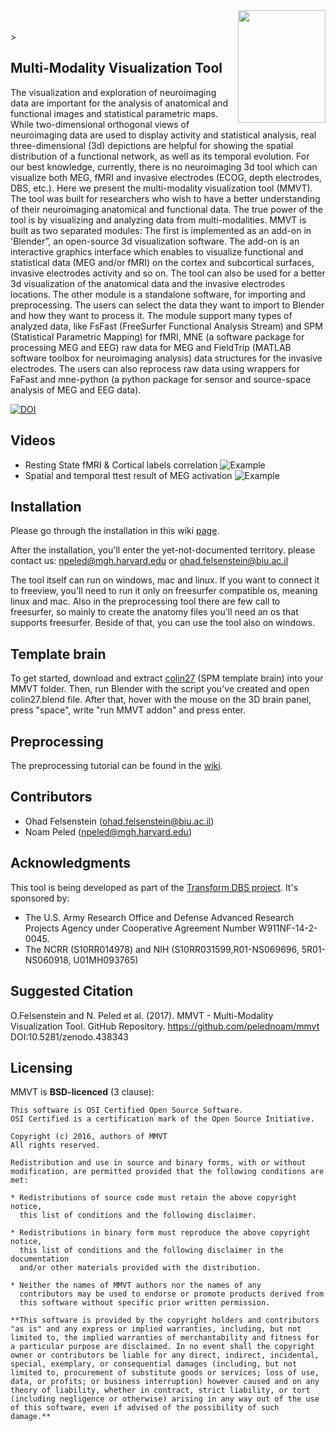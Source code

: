 <img src=https://user-images.githubusercontent.com/1643819/35896982-ec9bf2a8-0b8c-11e8-85cc-58610e6d1f30.png align="right"  height="180" width="140"/>
<br><br>><br>

## Multi-Modality Visualization Tool

The visualization and exploration of neuroimaging data are important for the analysis of anatomical and functional images and statistical parametric maps. While two-dimensional orthogonal views of neuroimaging data are used to display activity and statistical analysis, real three-dimensional (3d) depictions are helpful for showing the spatial distribution of a functional network, as well as its temporal evolution. For our best knowledge, currently, there is no neuroimaging 3d tool which can visualize both MEG, fMRI and invasive electrodes (ECOG, depth electrodes, DBS, etc.). Here we present the multi-modality visualization tool (MMVT). The tool was built for researchers who wish to have a better understanding of their neuroimaging anatomical and functional data. The true power of the tool is by visualizing and analyzing data from multi-modalities. MMVT is built as two separated modules: The first is implemented as an add-on in 'Blender”, an open-source 3d visualization software. The add-on is an interactive graphics interface which enables to visualize functional and statistical data (MEG and/or fMRI) on the cortex and subcortical surfaces, invasive electrodes activity and so on. The tool can also be used for a better 3d visualization of the anatomical data and the invasive electrodes locations. The other module is a standalone software, for importing and preprocessing. The users can select the data they want to import to Blender and how they want to process it. The module support many types of analyzed data, like FsFast (FreeSurfer Functional Analysis Stream) and SPM (Statistical Parametric Mapping) for fMRI, MNE (a software package for processing MEG and EEG) raw data for MEG and FieldTrip (MATLAB software toolbox for neuroimaging analysis) data structures for the invasive electrodes. The users can also reprocess raw data using wrappers for FaFast and mne-python (a python package for sensor and source-space analysis of MEG and EEG data).

<a href="https://doi.org/10.5281/zenodo.438343"><img src="https://zenodo.org/badge/DOI/10.5281/zenodo.438343.svg" alt="DOI"></a>

## Videos

<!--- * Spatial and temporal ttest result of MEG activation
 ![Example](https://cloud.githubusercontent.com/assets/1643819/17341466/c1ac0548-58c2-11e6-9736-a85163f80521.gif "spatial and temporal ttest result of MEG activation") -->
* Resting State fMRI & Cortical labels correlation
![Example](https://cloud.githubusercontent.com/assets/1643819/24374566/5ce2dce4-1303-11e7-9b3a-c23448e5114e.gif)
* Spatial and temporal ttest result of MEG activation
![Example](https://cloud.githubusercontent.com/assets/1643819/17341466/c1ac0548-58c2-11e6-9736-a85163f80521.gif)
<!-- * MEG & Electrodes & Coherence
![Example](https://cloud.githubusercontent.com/assets/1643819/17341742/03e0af80-58c4-11e6-8587-125cde58e6b8.gif "MEG & Electrodes & Coherence") -->
<!--* Inflating Brain
![inflating_meg](https://user-images.githubusercontent.com/1643819/32626655-f58758be-c55d-11e7-94c6-de246c291905.gif) -->

<!--## Tutorials
![Example](https://cloud.githubusercontent.com/assets/1643819/17341371/4d3505de-58c2-11e6-8bae-91165c573a07.gif "MEG-fMRI-electrodes example") -->


## Installation
Please go through the installation in this wiki [page](https://github.com/pelednoam/mmvt/wiki/Installation).

After the installation, you'll enter the yet-not-documented territory. please contact us: npeled@mgh.harvard.edu or ohad.felsenstein@biu.ac.il

The tool itself can run on windows, mac and linux. If you want to connect it to freeview, you'll need to run it only on freesurfer compatible os, meaning linux and mac.
Also in the preprocessing tool there are few call to freesurfer, so mainly to create the anatomy files you'll need an os that supports freesurfer.
Beside of that, you can use the tool also on windows.

## Template brain
To get started, download and extract [colin27](https://drive.google.com/file/d/0BxstG-_3FEEyM1JpVzlsVHVJVDg/view?usp=sharing) (SPM template brain) into your MMVT folder. Then, run Blender with the script you've created and open colin27.blend file. After that, hover with the mouse on the 3D brain panel, press "space", write "run MMVT addon" and press enter.

## Preprocessing
The preprocessing tutorial can be found in the [wiki](https://github.com/pelednoam/mmvt/wiki/Preprocessing).

## Contributors
- Ohad Felsenstein (ohad.felsenstein@biu.ac.il)
- Noam Peled (npeled@mgh.harvard.edu)

## Acknowledgments
This tool is being developed as part of the [Transform DBS project](https://transformdbs.partners.org/).
It's sponsored by:
- The U.S. Army Research Office and Defense Advanced Research Projects Agency under Cooperative Agreement Number W911NF-14-2-0045. 
- The NCRR (S10RR014978) and NIH (S10RR031599,R01-NS069696, 5R01-NS060918, U01MH093765)

## Suggested Citation
O.Felsenstein and N. Peled et al. (2017). MMVT - Multi-Modality Visualization Tool. GitHub Repository. https://github.com/pelednoam/mmvt DOI:10.5281/zenodo.438343

## Licensing

MMVT is **BSD-licenced** (3 clause):

    This software is OSI Certified Open Source Software.
    OSI Certified is a certification mark of the Open Source Initiative.

    Copyright (c) 2016, authors of MMVT
    All rights reserved.

    Redistribution and use in source and binary forms, with or without
    modification, are permitted provided that the following conditions are met:

    * Redistributions of source code must retain the above copyright notice,
      this list of conditions and the following disclaimer.

    * Redistributions in binary form must reproduce the above copyright notice,
      this list of conditions and the following disclaimer in the documentation
      and/or other materials provided with the distribution.

    * Neither the names of MMVT authors nor the names of any
      contributors may be used to endorse or promote products derived from
      this software without specific prior written permission.

    **This software is provided by the copyright holders and contributors
    "as is" and any express or implied warranties, including, but not
    limited to, the implied warranties of merchantability and fitness for
    a particular purpose are disclaimed. In no event shall the copyright
    owner or contributors be liable for any direct, indirect, incidental,
    special, exemplary, or consequential damages (including, but not
    limited to, procurement of substitute goods or services; loss of use,
    data, or profits; or business interruption) however caused and on any
    theory of liability, whether in contract, strict liability, or tort
    (including negligence or otherwise) arising in any way out of the use
    of this software, even if advised of the possibility of such
    damage.**
